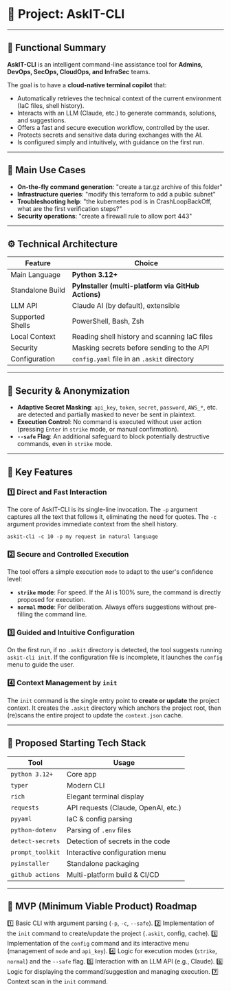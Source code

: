 # 🚀 Project: **AskIT-CLI**

---

## 🧭 **Functional Summary**

**AskIT-CLI** is an intelligent command-line assistance tool for **Admins, DevOps, SecOps, CloudOps, and InfraSec** teams.

The goal is to have a **cloud-native terminal copilot** that:

* Automatically retrieves the technical context of the current environment (IaC files, shell history).
* Interacts with an LLM (Claude, etc.) to generate commands, solutions, and suggestions.
* Offers a fast and secure execution workflow, controlled by the user.
* Protects secrets and sensitive data during exchanges with the AI.
* Is configured simply and intuitively, with guidance on the first run.

---

## 🎯 **Main Use Cases**

* **On-the-fly command generation**: "create a tar.gz archive of this folder"
* **Infrastructure queries**: "modify this terraform to add a public subnet"
* **Troubleshooting help**: "the kubernetes pod is in CrashLoopBackOff, what are the first verification steps?"
* **Security operations**: "create a firewall rule to allow port 443"

---

## ⚙️ **Technical Architecture**

| Feature           | Choice                                               |
| ----------------- | ---------------------------------------------------- |
| Main Language | **Python 3.12+**                                     |
| Standalone Build  | **PyInstaller (multi-platform via GitHub Actions)**  |
| LLM API           | Claude AI (by default), extensible                   |
| Supported Shells  | PowerShell, Bash, Zsh                                |
| Local Context    | Reading shell history and scanning IaC files |
| Security          | Masking secrets before sending to the API              |
| Configuration     | `config.yaml` file in an `.askit` directory    |

---

## 🔐 **Security & Anonymization**

* **Adaptive Secret Masking**: `api_key`, `token`, `secret`, `password`, `AWS_*`, etc. are detected and partially masked to never be sent in plaintext.
* **Execution Control**: No command is executed without user action (pressing `Enter` in `strike` mode, or manual confirmation).
* **`--safe` Flag**: An additional safeguard to block potentially destructive commands, even in `strike` mode.

---

## 🧠 **Key Features**

### 1️⃣ Direct and Fast Interaction

The core of AskIT-CLI is its single-line invocation. The `-p` argument captures all the text that follows it, eliminating the need for quotes. The `-c` argument provides immediate context from the shell history.

`askit-cli -c 10 -p my request in natural language`

### 2️⃣ Secure and Controlled Execution

The tool offers a simple execution `mode` to adapt to the user's confidence level:

*   **`strike` mode**: For speed. If the AI is 100% sure, the command is directly proposed for execution.
*   **`normal` mode**: For deliberation. Always offers suggestions without pre-filling the command line.

### 3️⃣ Guided and Intuitive Configuration

On the first run, if no `.askit` directory is detected, the tool suggests running `askit-cli init`. If the configuration file is incomplete, it launches the `config` menu to guide the user.

### 4️⃣ Context Management by `init`

The `init` command is the single entry point to **create or update** the project context. It creates the `.askit` directory which anchors the project root, then (re)scans the entire project to update the `context.json` cache.

---

## 🔩 **Proposed Starting Tech Stack**

| Tool            | Usage                               |
| ---------------- | ----------------------------------------- |
| `python 3.12+`   | Core app                                  |
| `typer`          | Modern CLI                               |
| `rich`           | Elegant terminal display                |
| `requests`       | API requests (Claude, OpenAI, etc.)       |
| `pyyaml`         | IaC & config parsing                      |
| `python-dotenv`  | Parsing of `.env` files               |
| `detect-secrets` | Detection of secrets in the code         |
| `prompt_toolkit` | Interactive configuration menu          |
| `pyinstaller`    | Standalone packaging                      |
| `github actions` | Multi-platform build & CI/CD              |

---

## 🚀 **MVP (Minimum Viable Product) Roadmap**

1️⃣ Basic CLI with argument parsing (`-p`, `-c`, `--safe`).
2️⃣ Implementation of the `init` command to create/update the project (`.askit`, config, cache).
3️⃣ Implementation of the `config` command and its interactive menu (management of `mode` and `api_key`).
4️⃣ Logic for execution modes (`strike`, `normal`) and the `--safe` flag.
5️⃣ Interaction with an LLM API (e.g., Claude).
6️⃣ Logic for displaying the command/suggestion and managing execution.
7️⃣ Context scan in the `init` command.
